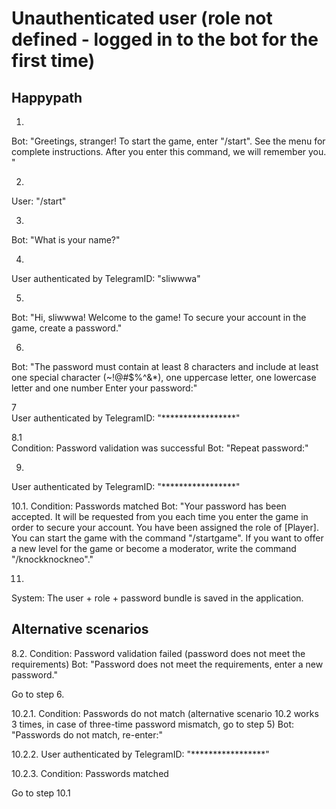 # Unauthenticated user (role not defined - logged in to the bot for the first time)

## Happypath

1.
Bot:
"Greetings, stranger! To start the game, enter "/start". See the menu for complete instructions. After you enter this command, we will remember you. "

2.
User:
"/start"

3.
Bot:
"What is your name?"

4.
User authenticated by TelegramID:
"sliwwwa"

5.
Bot:
"Hi, sliwwwa! Welcome to the game! To secure your account in the game, create a password."

6.
Bot:
"The password must contain at least 8 characters and include at least one special character (~!@#$%^&*), one uppercase letter, one lowercase letter and one number Enter your password:"

7  
  User authenticated by TelegramID:
"*****************"

8.1  
  Condition: Password validation was successful
Bot:
"Repeat password:"

9.
User authenticated by TelegramID:
"*****************"

10.1.
Condition: Passwords matched
Bot:
"Your password has been accepted. It will be requested from you each time you enter the game in order to secure your account. You have been assigned the role of [Player]. You can start the game with the command "/startgame". If you want to offer a new level for the game or become a moderator, write the command "/knockknockneo"."

11.
System:
The user + role + password bundle is saved in the application.

## Alternative scenarios

8.2.
Condition: Password validation failed (password does not meet the requirements)
Bot:
"Password does not meet the requirements, enter a new password."

Go to step 6.

10.2.1.
Condition: Passwords do not match (alternative scenario 10.2 works 3 times, in case of three-time password mismatch, go to step 5)
Bot:
"Passwords do not match, re-enter:"

10.2.2.
User authenticated by TelegramID:
"*****************"

10.2.3.
Condition: Passwords matched

Go to step 10.1
